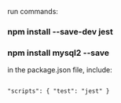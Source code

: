 run commands: 
### npm install --save-dev jest
### npm install mysql2 --save

in the package.json file, include: <br>
<code>   
"scripts": {
      "test": "jest"
}
 </code> 
